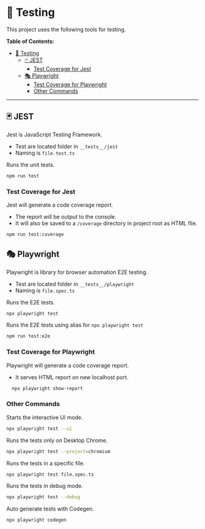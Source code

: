 # 🐛 Testing

This project uses the following tools for testing.

**Table of Contents:**

- [🐛 Testing](#-testing)
  - [🃏 JEST](#-jest)
    - [Test Coverage for Jest](#test-coverage-for-jest)
  - [🎭 Playwright](#-playwright)
    - [Test Coverage for Playwright](#test-coverage-for-playwright)
    - [Other Commands](#other-commands)

---

## 🃏 JEST

Jest is JavaScript Testing Framework.

- Test are located folder in `__tests__/jest`
- Naming is `file.test.ts`

Runs the unit tests.

```bash
npm run test
```

### Test Coverage for Jest

Jest will generate a code coverage report.

- The report will be output to the console.
- It will also be saved to a `/coverage` directory in project root as HTML file.

```bash
npm run test:coverage
```

## 🎭 Playwright

Playwright is library for browser automation E2E testing.

- Test are located folder in `__tests__/playwright`
- Naming is `file.spec.ts`

Runs the E2E tests.

```bash
npx playwright test
```

Runs the E2E tests using alias for `npx playwright test`

```bash
npm run test:e2e
```

### Test Coverage for Playwright

Playwright will generate a code coverage report.

- It serves HTML report on new localhost port.

```bash
  npx playwright show-report
```

### Other Commands

Starts the interactive UI mode.

```bash
npx playwright test --ui
```

Runs the tests only on Desktop Chrome.

```bash
npx playwright test --project=chromium
```

Runs the tests in a specific file.

```bash
npx playwright test file.spec.ts
```

Runs the tests in debug mode.

```bash
npx playwright test --debug
```

Auto generate tests with Codegen.

```bash
npx playwright codegen
```

